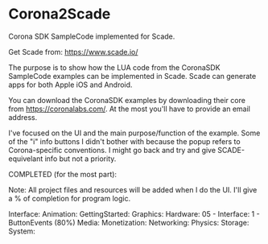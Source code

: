 # Corona2Scade
Corona SDK SampleCode implemented for Scade.

Get Scade from: https://www.scade.io/

The purpose is to show how the LUA code from the CoronaSDK SampleCode examples can be implemented in Scade. Scade can generate apps
for both Apple iOS and Android. 

You can download the CoronaSDK examples by downloading their core from https://coronalabs.com/. At the most you'll have to provide
an email address.

I've focused on the UI and the main purpose/function of the example. Some of the "i" info buttons I didn't bother with because the popup refers to Corona-specific conventions. I might go back and try and give SCADE-equivelant info but not a priority.

COMPLETED (for the most part):

Note: All project files and resources will be added when I do the UI. I'll give a % of completion for program logic.

Interface:
     Animation:
     GettingStarted:
     Graphics:
     Hardware:
     05 - Interface:
          1 - ButtonEvents (80%)
     Media:
     Monetization:
     Networking:
     Physics:
     Storage:
     System:
